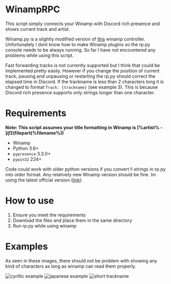 # WinampRPC
This script simply connects your Winamp with Discord rich presence and shows current track and artist.

Winamp.py is a slightly modified version of [this](https://github.com/DerpyChap/PyWinamp) winamp controller. Unfortunately I dont know how to make Winamp plugins so the rp.py console needs to be always running. So far I have not encountered any problems while using this script.

Fast forwarding tracks is not currently supported but I think that could be implemented pretty easily. However if you change the position of current track, pausing and unpausing or restarting the rp.py should correct the elapsed time in Discord. If the trackname is less than 2 characters long it is changed to format `Track: {trackname}` (see example 3). This is because Discord rich presence supports only strings longer than one character.

# Requirements
**Note: This script assumes your title formatting in Winamp is [%artist% - ]$if2(%title%,$filepart(%filename%))**

- Winamp
- Python 3.6+
- `pypresence` 3.3.0+
- `pywin32` 224+

Code could work with older python versions if you convert f-strings in rp.py into older format. Any relatively new Winamp version should be fine. Im using the latest official version ([link](https://www.winamp.com/)).

# How to use
1. Ensure you meet the requirements
2. Download the files and place them in the same directory
3. Run rp.py while using winamp

# Examples
As seen in these images, there should not be problem with showing any kind of characters as long as winamp can read them properly.

![cyrillic example](https://i.imgur.com/Llzdby7.png)
![japanese example](https://i.imgur.com/7m51K2G.png)
![short trackname](https://i.imgur.com/o8nLrwI.png)
